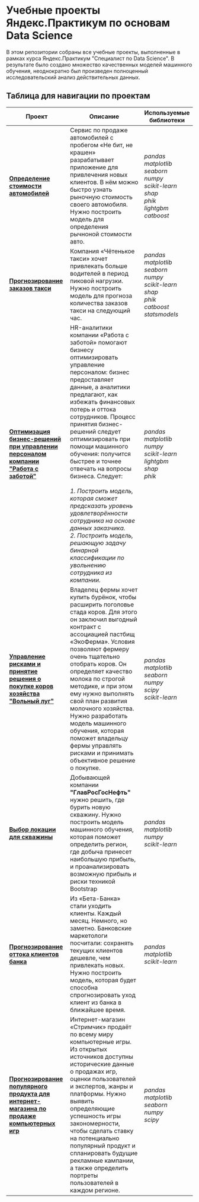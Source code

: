 # Учебные проекты Яндекс.Практикум по основам Data Science
В этом репозитории собраны все учебные проекты, выполненные в рамках курса Яндекс.Практикум "Специалист по Data Science". В результате было создано множество качественных моделей машинного обучения, неоднократно был произведен полноценный исследовательский анализ действительных данных. 

## Таблица для навигации по проектам

| Проект  | Описание | Используемые библиотеки |
| ------------- | ------------- | ------------- | 
| **[Определение стоимости автомобилей](determining_cars_value)** | Сервис по продаже автомобилей с пробегом «Не бит, не крашен» разрабатывает приложение для привлечения новых клиентов. В нём можно быстро узнать рыночную стоимость своего автомобиля. Нужно построить модель для определения рычноной стоимости авто.  | *pandas <br> matplotlib <br> seaborn <br> numpy <br> scikit-learn <br> shap <br> phik <br> lightgbm <br> catboost* | 
| **[Прогнозирование заказов такси](forecasting_taxi_orders)** | Компания «Чётенькое такси» хочет привлекать больше водителей в период пиковой нагрузки. Нужно построить модель для прогноза количества заказов такси на следующий час. | *pandas <br> matplotlib <br> seaborn <br> numpy <br> scikit-learn <br> shap <br> phik <br> catboost <br> statsmodels* | 
| **[Оптимизация бизнес-решений при управлении персоналом компании "Работа с заботой"](hr_decisions_business_optimization)** | HR-аналитики компании «Работа с заботой» помогают бизнесу оптимизировать управление персоналом: бизнес предоставляет данные, а аналитики предлагают, как избежать финансовых потерь и оттока сотрудников. Процесс принятия бизнес-решений следует оптимизировать при помощи машинного обучения: получится быстрее и точнее отвечать на вопросы бизнеса. Следует: <br> <br> *1. Построить модель, которая сможет предсказать уровень удовлетворённости сотрудника на основе данных заказчика.* <br> *2. Построить модель, решающую задачу бинарной классификации по увольнению сотрудника из компании.* | *pandas <br> matplotlib <br> numpy <br> scikit-learn <br> lightgbm <br> shap <br> phik* | 
| **[Управление рисками и принятие решения о покупке коров хозяйства "Вольный луг"](farm_risk_management)** | Владелец фермы хочет купить бурёнок, чтобы расширить поголовье стада коров. Для этого он заключил выгодный контракт с ассоциацией пастбищ «ЭкоФерма». Условия позволяют фермеру очень тщательно отобрать коров. Он определяет качество молока по строгой методике, и при этом ему нужно выполнять свой план развития молочного хозяйства. Нужно разработать модель машинного обучения, которая поможет владельцу фермы управлять рисками и принимать объективное решение о покупке.  | *pandas <br> matplotlib <br> seaborn <br> numpy <br> scipy <br> scikit-learn*  | 
| **[Выбор локации для скважины](well_location_selecting)**  | Добывающей компании **"ГлавРосГосНефть"** нужно решить, где бурить новую скважину. Нужно построить модель машинного обучения, которая поможет определить регион, где добыча принесет наибольшую прибыль, и проанализировать возможную прибыль и риски техникой Bootstrap | *pandas <br> matplotlib <br> numpy <br> scikit-learn* | 
| **[Прогнозирование оттока клиентов банка](forecasting_customer_churn)** | Из «Бета-Банка» стали уходить клиенты. Каждый месяц. Немного, но заметно. Банковские маркетологи посчитали: сохранять текущих клиентов дешевле, чем привлекать новых. Нужно построить модель, которая будет способна спрогнозировать уход клиент из банка в ближайшее время.  | *pandas <br> matplotlib <br> scikit-learn* | 
| **[Прогнозирование популярного продукта  для интернет-магазина по продаже компьютерных игр](forecasting_popular_game)**  | Интернет-магазин «Стримчик» продаёт по всему миру компьютерные игры. Из открытых источников доступны исторические данные о продажах игр, оценки пользователей и экспертов, жанры и платформы. Нужно выявить определяющие успешность игры закономерности, чтобы сделать ставку на потенциально популярный продукт и спланировать будущие рекламные кампании, а также определить портреты пользователей в каждом регионе.  | *pandas <br> matplotlib <br> seaborn <br> numpy <br>scipy* |  

